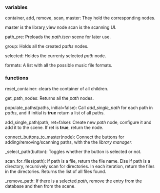 ### variables
container, add, remove, scan, master:
They hold the corresponding nodes.

master is the library_view node
scan is the scanning UI.

path_pre:
Preloads the *path.tscn* scene for later use.

group:
Holds all the created *paths* nodes.

selected:
Holdes the currenty selected *path* node.

formats:
A list with all the possible music file formats.



### functions
reset_container:
clears the container of all children.

get_path_nodes:
Returns all the *path* nodes.

populate_paths(paths, initial=false):
Call *add_single_path* for each path in *paths*, and if initial is **true** return a list of all paths.

add_single_path(path, ret=false):
Create new *path* node, configure it and add it to the scene. If ret is **true**, return the node.

connect_buttons_to_master(node):
Connect the buttons for adding/removing/scanning paths, with the the *library manager*.

\_select_path(button):
Toggles whether the button is selected or not.

scan_for_files(path):
If path is a file,  return the file name.
Else if path is a directory, recursively scan for directories. In each  iteration, return the files in the directories. Returns the list of all files found.

\_remove_path:
If there is a selected *path*, remove the entry from the database and then from the scene.